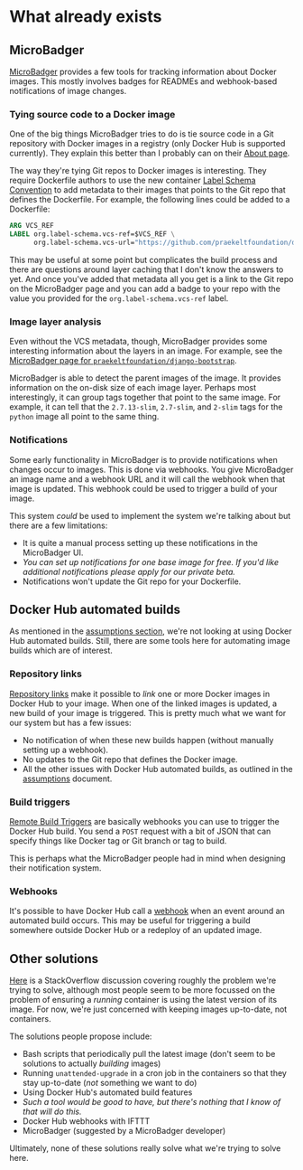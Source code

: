 # What already exists
## MicroBadger
[MicroBadger](https://microbadger.com) provides a few tools for tracking information about Docker images. This mostly involves badges for READMEs and webhook-based notifications of image changes.

### Tying source code to a Docker image
One of the big things MicroBadger tries to do is tie source code in a Git repository with Docker images in a registry (only Docker Hub is supported currently). They explain this better than I probably can on their [About page](https://microbadger.com/about).

The way they're tying Git repos to Docker images is interesting. They require Dockerfile authors to use the new container [Label Schema Convention](http://label-schema.org) to add metadata to their images that points to the Git repo that defines the Dockerfile. For example, the following lines could be added to a Dockerfile:
```dockerfile
ARG VCS_REF
LABEL org.label-schema.vcs-ref=$VCS_REF \
      org.label-schema.vcs-url="https://github.com/praekeltfoundation/docker-vumi"
```

This may be useful at some point but complicates the build process and there are questions around layer caching that I don't know the answers to yet. And once you've added that metadata all you get is a link to the Git repo on the MicroBadger page and you can add a badge to your repo with the value you provided for the `org.label-schema.vcs-ref` label.

### Image layer analysis
Even without the VCS metadata, though, MicroBadger provides some interesting information about the layers in an image. For example, see the [MicroBadger page for `praekeltfoundation/django-bootstrap`](https://microbadger.com/images/praekeltfoundation/django-bootstrap).

MicroBadger is able to detect the parent images of the image. It provides information on the on-disk size of each image layer. Perhaps most interestingly, it can group tags together that point to the same image. For example, it can tell that the `2.7.13-slim`, `2.7-slim`, and `2-slim` tags for the `python` image all point to the same thing.

### Notifications
Some early functionality in MicroBadger is to provide notifications when changes occur to images. This is done via webhooks. You give MicroBadger an image name and a webhook URL and it will call the webhook when that image is updated. This webhook could be used to trigger a build of your image.

This system _could_ be used to implement the system we're talking about but there are a few limitations:
* It is quite a manual process setting up these notifications in the MicroBadger UI.
* _You can set up notifications for one base image for free. If you'd like additional notifications please apply for our private beta._
* Notifications won't update the Git repo for your Dockerfile.

## Docker Hub automated builds
As mentioned in the [assumptions section](assumptions.md), we're not looking at using Docker Hub automated builds. Still, there are some tools here for automating image builds which are of interest.

### Repository links
[Repository links](https://docs.docker.com/docker-hub/builds/#repository-links) make it possible to _link_ one or more Docker images in Docker Hub to your image. When one of the linked images is updated, a new build of your image is triggered. This is pretty much what we want for our system but has a few issues:
* No notification of when these new builds happen (without manually setting up a webhook).
* No updates to the Git repo that defines the Docker image.
* All the other issues with Docker Hub automated builds, as outlined in the [assumptions](assumptions.md) document.

### Build triggers
[Remote Build Triggers](https://docs.docker.com/docker-hub/builds/#remote-build-triggers) are basically webhooks you can use to trigger the Docker Hub build. You send a `POST` request with a bit of JSON that can specify things like Docker tag or Git branch or tag to build.

This is perhaps what the MicroBadger people had in mind when designing their notification system.

### Webhooks
It's possible to have Docker Hub call a [webhook](https://docs.docker.com/docker-hub/webhooks/) when an event around an automated build occurs. This may be useful for triggering a build somewhere outside Docker Hub or a redeploy of an updated image.

## Other solutions
[Here](http://stackoverflow.com/questions/26423515/how-to-automatically-update-your-docker-containers-if-base-images-are-updated) is a StackOverflow discussion covering roughly the problem we're trying to solve, although most people seem to be more focussed on the problem of ensuring a _running_ container is using the latest version of its image. For now, we're just concerned with keeping images up-to-date, not containers.

The solutions people propose include:
* Bash scripts that periodically pull the latest image (don't seem to be solutions to actually _building_ images)
* Running `unattended-upgrade` in a cron job in the containers so that they stay up-to-date (_not_ something we want to do)
* Using Docker Hub's automated build features
* _Such a tool would be good to have, but there's nothing that I know of that will do this._
* Docker Hub webhooks with IFTTT
* MicroBadger (suggested by a MicroBadger developer)

Ultimately, none of these solutions really solve what we're trying to solve here.
